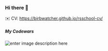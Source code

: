 ### Hi there 👋

✉️ CV: https://birbwatcher.github.io/rsschool-cv/

##### My Codewars
![enter image description here](https://www.codewars.com/users/birbwatcher/badges/small)



<!--

**birbwatcher/birbwatcher** is a ✨ _special_ ✨ repository because its `README.md` (this file) appears on your GitHub profile.

Here are some ideas to get you started:

- 🔭 I’m currently working on ...
- 🌱 I’m currently learning ...
- 👯 I’m looking to collaborate on ...
- 🤔 I’m looking for help with ...
- 💬 Ask me about ...
- 📫 How to reach me: ...
- 😄 Pronouns: ...
- ⚡ Fun fact: ...
-->
